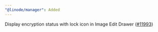 ```yaml
---
"@linode/manager": Added
---
```


Display encryption status with lock icon in Image Edit Drawer ([#11993](https://github.com/linode/manager/pull/11993))
